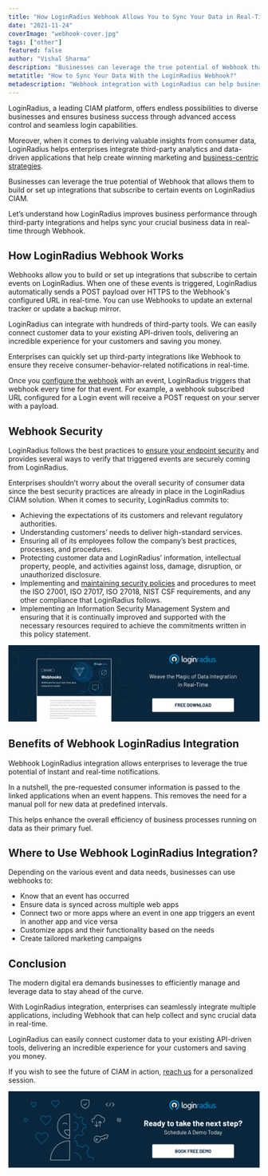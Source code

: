 ```yaml
---
title: "How LoginRadius Webhook Allows You to Sync Your Data in Real-Time"
date: "2021-11-24"
coverImage: "webhook-cover.jpg"
tags: ["other"]
featured: false 
author: "Vishal Sharma"
description: "Businesses can leverage the true potential of Webhook that allows them to build or set up integrations that subscribe to certain events on LoginRadius CIAM. Let’s understand how LoginRadius improves business performance through third-party integrations and helps sync your crucial business data in real-time through Webhook."
metatitle: "How to Sync Your Data With the LoginRadius Webhook?"
metadescription: "Webhook integration with LoginRadius can help businesses derive valuable insights from consumer data in real-time. Let’s understand how it works."
---
```


LoginRadius, a leading CIAM platform, offers endless possibilities to diverse businesses and ensures business success through advanced access control and seamless login capabilities. 

Moreover, when it comes to deriving valuable insights from consumer data, LoginRadius helps enterprises integrate third-party analytics and data-driven applications that help create winning marketing and [business-centric strategies](https://www.loginradius.com/blog/fuel/top-5-marketing-strategies-to-power-up-your-business/). 

Businesses can leverage the true potential of Webhook that allows them to build or set up integrations that subscribe to certain events on LoginRadius CIAM. 

Let’s understand how LoginRadius improves business performance through third-party integrations and helps sync your crucial business data in real-time through Webhook. 


## How LoginRadius Webhook Works

Webhooks allow you to build or set up integrations that subscribe to certain events on LoginRadius. When one of these events is triggered, LoginRadius automatically sends a POST payload over HTTPS to the Webhook's configured URL in real-time. You can use Webhooks to update an external tracker or update a backup mirror.

LoginRadius can integrate with hundreds of third-party tools. We can easily connect customer data to your existing API-driven tools, delivering an incredible experience for your customers and saving you money.

Enterprises can quickly set up third-party integrations like Webhook to ensure they receive consumer-behavior-related notifications in real-time. 

Once you [configure the webhook](https://www.loginradius.com/docs/developer/guide/webhook/) with an event, LoginRadius triggers that webhook every time for that event. For example, a webhook subscribed URL configured for a Login event will receive a POST request on your server with a payload. 


## Webhook Security 

LoginRadius follows the best practices to [ensure your endpoint security](https://www.loginradius.com/blog/identity/data-security-best-practices/) and provides several ways to verify that triggered events are securely coming from LoginRadius. 

Enterprises shouldn’t worry about the overall security of consumer data since the best security practices are already in place in the LoginRadius CIAM solution. When it comes to security, LoginRadius commits to: 



* Achieving the expectations of its customers and relevant regulatory authorities.
* Understanding customers’ needs to deliver high-standard services.
* Ensuring all of its employees follow the company’s best practices, processes, and procedures.
* Protecting customer data and LoginRadius’ information, intellectual property, people, and activities against loss, damage, disruption, or unauthorized disclosure.
* Implementing and [maintaining security policies](https://www.loginradius.com/security-policy) and procedures to meet the ISO 27001, ISO 27017, ISO 27018, NIST CSF requirements, and any other compliance that LoginRadius follows.
* Implementing an Information Security Management System and ensuring that it is continually improved and supported with the necessary resources required to achieve the commitments written in this policy statement.

[![webhook-ds](webhook-ds.png)](https://www.loginradius.com/resource/webhook-integration-datasheet)


## Benefits of Webhook LoginRadius Integration

Webhook LoginRadius integration allows enterprises to leverage the true potential of instant and real-time notifications. 

In a nutshell, the pre-requested consumer information is passed to the linked applications when an event happens. This removes the need for a manual poll for new data at predefined intervals. 

This helps enhance the overall efficiency of business processes running on data as their primary fuel. 


## Where to Use Webhook LoginRadius Integration? 

Depending on the various event and data needs, businesses can use webhooks to:



* Know that an event has occurred
* Ensure data is synced across multiple web apps
* Connect two or more apps where an event in one app triggers an event in another app and vice versa 
* Customize apps and their functionality based on the needs
* Create tailored marketing campaigns


## Conclusion 

The modern digital era demands businesses to efficiently manage and leverage data to stay ahead of the curve. 

With LoginRadius integration, enterprises can seamlessly integrate multiple applications, including Webhook that can help collect and sync crucial data in real-time. 

LoginRadius can easily connect customer data to your existing API-driven tools, delivering an incredible experience for your customers and saving you money.

If you wish to see the future of CIAM in action, [reach us](https://www.loginradius.com/contact-sales) for a personalized session. 


[![](Book-a-free-demo-request-1024x310.png)](https://www.loginradius.com/book-a-demo/)
